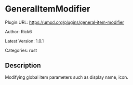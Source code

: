 # GeneralItemModifier

Plugin URL: https://umod.org/plugins/general-item-modifier

Author: Rick6

Latest Version: 1.0.1

Categories: rust

## Description

Modifying global item parameters such as display name, icon.
